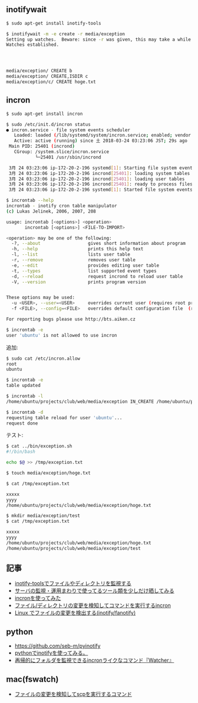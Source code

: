 ## inotifywait

~~~bash
$ sudo apt-get install inotify-tools
~~~


~~~bash
$ inotifywait -m -e create -r media/exception                   
Setting up watches.  Beware: since -r was given, this may take a while!
Watches established.




media/exception/ CREATE b
media/exception/ CREATE,ISDIR c
media/exception/c/ CREATE hoge.txt
~~~

## incron

~~~bash
$ sudo apt-get install incron
~~~

~~~bash
$ sudo /etc/init.d/incron status
● incron.service - file system events scheduler
   Loaded: loaded (/lib/systemd/system/incron.service; enabled; vendor preset: enabled)
   Active: active (running) since 土 2018-03-24 03:23:06 JST; 29s ago
 Main PID: 25401 (incrond)
   CGroup: /system.slice/incron.service
           └─25401 /usr/sbin/incrond

 3月 24 03:23:06 ip-172-20-2-196 systemd[1]: Starting file system events scheduler...
 3月 24 03:23:06 ip-172-20-2-196 incrond[25401]: loading system tables
 3月 24 03:23:06 ip-172-20-2-196 incrond[25401]: loading user tables
 3月 24 03:23:06 ip-172-20-2-196 incrond[25401]: ready to process filesystem events
 3月 24 03:23:06 ip-172-20-2-196 systemd[1]: Started file system events scheduler.
~~~

~~~bash
$ incrontab --help
incrontab - inotify cron table manipulator
(c) Lukas Jelinek, 2006, 2007, 208

usage: incrontab [<options>] <operation>
       incrontab [<options>] <FILE-TO-IMPORT>

<operation> may be one of the following:
  -?, --about                  gives short information about program
  -h, --help                   prints this help text
  -l, --list                   lists user table
  -r, --remove                 removes user table
  -e, --edit                   provides editing user table
  -t, --types                  list supported event types
  -d, --reload                 request incrond to reload user table
  -V, --version                prints program version


These options may be used:
  -u <USER>, --user=<USER>     overrides current user (requires root privileges)
  -f <FILE>, --config=<FILE>   overrides default configuration file  (requires root privileges)

For reporting bugs please use http://bts.aiken.cz
~~~

~~~bash
$ incrontab -e
user 'ubuntu' is not allowed to use incron
~~~

追加:

~~~bash
$ sudo cat /etc/incron.allow
root
ubuntu
~~~

~~~bash
$ incrontab -e
table updated

$ incrontab -l
/home/ubuntu/projects/club/web/media/exception IN_CREATE /home/ubuntu/projects/club/bin/exception.sh $@/$#
~~~

~~~bash
$ incrontab -d
requesting table reload for user 'ubuntu'...
request done
~~~

テスト:

~~~bash
$ cat ../bin/exception.sh
#!/bin/bash

echo $@ >> /tmp/exception.txt
~~~

~~~bash
$ touch media/exception/hoge.txt

$ cat /tmp/exception.txt

xxxxx
yyyy
/home/ubuntu/projects/club/web/media/exception/hoge.txt

$ mkdir media/exception/test
$ cat /tmp/exception.txt

xxxxx
yyyy
/home/ubuntu/projects/club/web/media/exception/hoge.txt
/home/ubuntu/projects/club/web/media/exception/test
~~~


## 記事

- [inotify-toolsでファイルやディレクトリを監視する](https://qiita.com/stc1988/items/464410382f8425681c20)
- [サーバの監視・運用まわりで使ってるツール類を少しだけ晒してみる](https://qiita.com/hiro32itou/items/7f276812409a33d7c340)
- [incronを使ってみた](https://qiita.com/k-suzuki/items/4a94ebeda9ec75fdad40)
- [ファイル/ディレクトリの変更を検知してコマンドを実行するincron](http://blog.glidenote.com/blog/2012/08/02/incron/)
- [Linux でファイルの変更を検出する(inotify/fanotify)](http://www.nminoru.jp/~nminoru/programming/file_change_notification.html)

## python

- https://github.com/seb-m/pyinotify
- [pythonでinotifyを使ってみる。](https://blanktar.jp/blog/2013/03/python-inotify.html)
- [再帰的にフォルダを監視できるincronライクなコマンド『Watcher』](https://orebibou.com/2015/05/%E5%86%8D%E5%B8%B0%E7%9A%84%E3%81%AB%E3%83%95%E3%82%A9%E3%83%AB%E3%83%80%E3%82%92%E7%9B%A3%E8%A6%96%E3%81%A7%E3%81%8D%E3%82%8Bincron%E3%83%A9%E3%82%A4%E3%82%AF%E3%81%AA%E3%82%B3%E3%83%9E%E3%83%B3/)

## mac(fswatch)

- [ファイルの変更を検知してscpを実行するコマンド](https://qiita.com/suin/items/b35b6b35eed61724366b)
